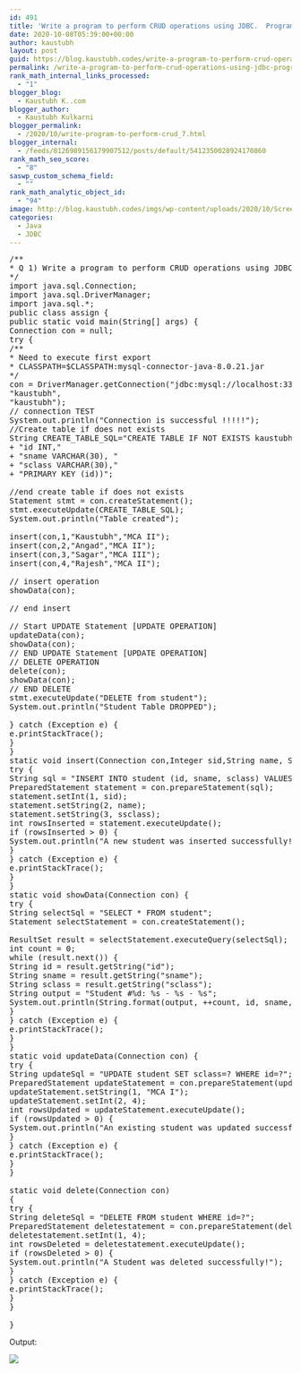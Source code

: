 ```yaml
---
id: 491
title: 'Write a program to perform CRUD operations using JDBC.  Program 2'
date: 2020-10-08T05:39:00+00:00
author: kaustubh
layout: post
guid: https://blog.kaustubh.codes/write-a-program-to-perform-crud-operations-using-jdbc-program-2/
permalink: /write-a-program-to-perform-crud-operations-using-jdbc-program-2/
rank_math_internal_links_processed:
  - "1"
blogger_blog:
  - Kaustubh K..com
blogger_author:
  - Kaustubh Kulkarni
blogger_permalink:
  - /2020/10/write-program-to-perform-crud_7.html
blogger_internal:
  - /feeds/8126989156179907512/posts/default/5412350028924170860
rank_math_seo_score:
  - "8"
saswp_custom_schema_field:
  - ""
rank_math_analytic_object_id:
  - "94"
image: http://blog.kaustubh.codes/imgs/wp-content/uploads/2020/10/Screenshot-2Bfrom-2B2020-10-08-2B11-11-57.png
categories:
  - Java
  - JDBC
---
```

<pre>/**<br />* Q 1) Write a program to perform CRUD operations using JDBC.<br />*/<br />import java.sql.Connection;<br />import java.sql.DriverManager;<br />import java.sql.*;<br />public class assign {<br />public static void main(String[] args) {<br />Connection con = null;<br />try {<br />/**<br />* Need to execute first export<br />* CLASSPATH=$CLASSPATH:mysql-connector-java-8.0.21.jar<br />*/<br />con = DriverManager.getConnection("jdbc:mysql://localhost:3306/kaustubh?useSSL=false",<br />"kaustubh",<br />"kaustubh");<br />// connection TEST<br />System.out.println("Connection is successful !!!!!");<br />//Create table if does not exists<br />String CREATE_TABLE_SQL="CREATE TABLE IF NOT EXISTS kaustubh.student ("<br />+ "id INT,"<br />+ "sname VARCHAR(30), "<br />+ "sclass VARCHAR(30),"<br />+ "PRIMARY KEY (id))";<br /><br />//end create table if does not exists<br />Statement stmt = con.createStatement();<br />stmt.executeUpdate(CREATE_TABLE_SQL);<br />System.out.println("Table created");<br /><br />insert(con,1,"Kaustubh","MCA II");<br />insert(con,2,"Angad","MCA II");<br />insert(con,3,"Sagar","MCA III");<br />insert(con,4,"Rajesh","MCA II");<br /><br />// insert operation<br />showData(con);<br /><br />// end insert<br /><br />// Start UPDATE Statement [UPDATE OPERATION]<br />updateData(con);<br />showData(con);<br />// END UPDATE Statement [UPDATE OPERATION]<br />// DELETE OPERATION<br />delete(con);<br />showData(con);<br />// END DELETE<br />stmt.executeUpdate("DELETE from student");<br />System.out.println("Student Table DROPPED");<br /><br />} catch (Exception e) {<br />e.printStackTrace();<br />}<br />}<br />static void insert(Connection con,Integer sid,String name, String ssclass){<br />try {<br />String sql = "INSERT INTO student (id, sname, sclass) VALUES (?, ?, ?)";<br />PreparedStatement statement = con.prepareStatement(sql);<br />statement.setInt(1, sid);<br />statement.setString(2, name);<br />statement.setString(3, ssclass);<br />int rowsInserted = statement.executeUpdate();<br />if (rowsInserted &gt; 0) {<br />System.out.println("A new student was inserted successfully!");<br />}<br />} catch (Exception e) {<br />e.printStackTrace();<br />}<br />}<br />static void showData(Connection con) {<br />try {<br />String selectSql = "SELECT * FROM student";<br />Statement selectStatement = con.createStatement();<br /><br />ResultSet result = selectStatement.executeQuery(selectSql);<br />int count = 0;<br />while (result.next()) {<br />String id = result.getString("id");<br />String sname = result.getString("sname");<br />String sclass = result.getString("sclass");<br />String output = "Student #%d: %s - %s - %s";<br />System.out.println(String.format(output, ++count, id, sname, sclass));<br />}<br />} catch (Exception e) {<br />e.printStackTrace();<br />}<br />}<br />static void updateData(Connection con) {<br />try {<br />String updateSql = "UPDATE student SET sclass=? WHERE id=?";<br />PreparedStatement updateStatement = con.prepareStatement(updateSql);<br />updateStatement.setString(1, "MCA I");<br />updateStatement.setInt(2, 4);<br />int rowsUpdated = updateStatement.executeUpdate();<br />if (rowsUpdated &gt; 0) {<br />System.out.println("An existing student was updated successfully!");<br />}<br />} catch (Exception e) {<br />e.printStackTrace();<br />}<br />}<br /><br />static void delete(Connection con)<br />{<br />try {<br />String deleteSql = "DELETE FROM student WHERE id=?";<br />PreparedStatement deletestatement = con.prepareStatement(deleteSql);<br />deletestatement.setInt(1, 4);<br />int rowsDeleted = deletestatement.executeUpdate();<br />if (rowsDeleted &gt; 0) {<br />System.out.println("A Student was deleted successfully!");<br />}<br />} catch (Exception e) {<br />e.printStackTrace();<br />}<br />}<br /><br />}</pre>

Output:

![](http://blog.kaustubh.codes/imgs/wp-content/uploads/2020/10/Screenshot-2Bfrom-2B2020-10-08-2B11-11-57.png) 